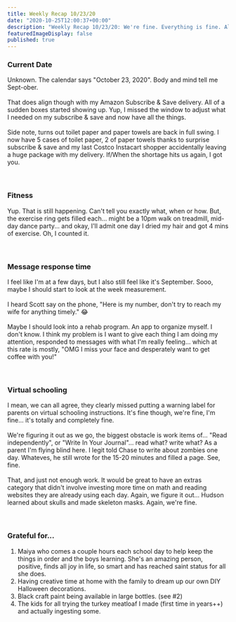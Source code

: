 ```yaml
---
title: Weekly Recap 10/23/20
date: "2020-10-25T12:00:37+00:00"
description: "Weekly Recap 10/23/20: We're fine. Everything is fine. Also, what day is it?"
featuredImageDisplay: false
published: true
---
```


### Current Date
Unknown. The calendar says "October 23, 2020". Body and mind tell me Sept-ober. <br/><br/>
That does align though with my Amazon Subscribe & Save delivery. All of a sudden boxes started showing up. Yup, I missed the window to adjust what I needed on my subscribe & save and now have all the things. 
<br/><br/>
Side note, turns out toilet paper and paper towels are back in full swing. I now have 5 cases of toilet paper, 2 of paper towels thanks to surprise subscribe & save and my last Costco Instacart shopper accidentally leaving a huge package with my delivery. If/When the shortage hits us again, I got you.
<br/><br/><br/>

### Fitness
Yup. That is still happening. Can't tell you exactly what, when or how. But, the exercise ring gets filled each... might be a 10pm walk on treadmill, mid-day dance party... and okay, I'll admit one day I dried my hair and got 4 mins of exercise. Oh, I counted it.
<br/><br/><br/>

### Message response time
I feel like I'm at a few days, but I also still feel like it's September. Sooo, maybe I should start to look at the week measurement. <br/><br/>
I heard Scott say on the phone, "Here is my number, don't try to reach my wife for anything timely." 😂
<br/><br/>
Maybe I should look into a rehab program. An app to organize myself. I don't know. I think my problem is I want to give each thing I am doing my attention, responded to messages with what I'm really feeling... which at this rate is mostly, "OMG I miss your face and desperately want to get coffee with you!"
<br/><br/><br/>

### Virtual schooling
I mean, we can all agree, they clearly missed putting a warning label for parents on virtual schooling instructions. It's fine though, we're fine, I'm fine... it's totally and completely fine. 
<br/><br/>
We're figuring it out as we go, the biggest obstacle is work items of... "Read independently", or "Write In Your Journal"... read what? write what? As a parent I'm flying blind here. I legit told Chase to write about zombies one day. Whateves, he still wrote for the 15-20 minutes and filled a page. See, fine. 
<br/><br/>
That, and just not enough work. It would be great to have an extras category that didn't involve investing more time on math and reading websites they are already using each day. Again, we figure it out... Hudson learned about skulls and made skeleton masks. Again, we're fine. 
<br/><br/><br/>

### Grateful for...
1. Maiya who comes a couple hours each school day to help keep the things in order and the boys learning. She's an amazing person, positive, finds all joy in life, so smart and has reached saint status for all she does. 
2. Having creative time at home with the family to dream up our own DIY Halloween decorations.
3. Black craft paint being available in large bottles. (see #2)
4. The kids for all trying the turkey meatloaf I made (first time in years++) and actually ingesting some.
